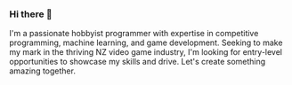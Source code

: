 ### Hi there 👋

<!--
**followthedopamine/followthedopamine** is a ✨ _special_ ✨ repository because its `README.md` (this file) appears on your GitHub profile.

Here are some ideas to get you started:

- 🔭 I’m currently working on ...
- 🌱 I’m currently learning ...
- 👯 I’m looking to collaborate on ...
- 🤔 I’m looking for help with ...
- 💬 Ask me about ...
- 📫 How to reach me: ...
- 😄 Pronouns: ...
- ⚡ Fun fact: ...
-->

I'm a passionate hobbyist programmer with expertise in competitive
programming, machine learning, and game development. Seeking to
make my mark in the thriving NZ video game industry, I'm looking
for entry-level opportunities to showcase my skills and drive.
Let's create something amazing together.
